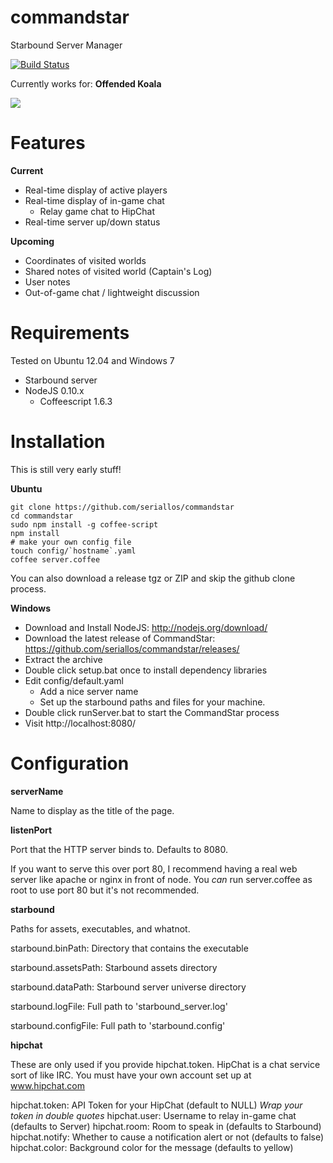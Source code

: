 commandstar
===========

Starbound Server Manager

[![Build Status](https://travis-ci.org/seriallos/commandstar.png)](https://travis-ci.org/seriallos/commandstar)

Currently works for: **Offended Koala**

![](https://raw.github.com/seriallos/commandstar/master/commandstar.png)

Features
========

**Current**

* Real-time display of active players
* Real-time display of in-game chat
    * Relay game chat to HipChat
* Real-time server up/down status

**Upcoming**

* Coordinates of visited worlds
* Shared notes of visited world (Captain's Log)
* User notes
* Out-of-game chat / lightweight discussion

Requirements
============

Tested on Ubuntu 12.04 and Windows 7

* Starbound server
* NodeJS 0.10.x
    * Coffeescript 1.6.3

Installation
============

This is still very early stuff!

**Ubuntu**

    git clone https://github.com/seriallos/commandstar
    cd commandstar
    sudo npm install -g coffee-script
    npm install
    # make your own config file
    touch config/`hostname`.yaml
    coffee server.coffee

You can also download a release tgz or ZIP and skip the github clone process.

**Windows**

* Download and Install NodeJS: http://nodejs.org/download/
* Download the latest release of CommandStar: https://github.com/seriallos/commandstar/releases/
* Extract the archive
* Double click setup.bat once to install dependency libraries
* Edit config/default.yaml
    * Add a nice server name
    * Set up the starbound paths and files for your machine.
* Double click runServer.bat to start the CommandStar process
* Visit http://localhost:8080/

Configuration
=============

**serverName**

Name to display as the title of the page.

**listenPort**

Port that the HTTP server binds to.  Defaults to 8080.

If you want to serve this over port 80, I recommend having a real web server
like apache or nginx in front of node.  You *can* run server.coffee as root to
use port 80 but it's not recommended.

**starbound**

Paths for assets, executables, and whatnot.

starbound.binPath: Directory that contains the executable

starbound.assetsPath: Starbound assets directory

starbound.dataPath: Starbound server universe directory

starbound.logFile: Full path to 'starbound_server.log'

starbound.configFile: Full path to 'starbound.config'

**hipchat**

These are only used if you provide hipchat.token.  HipChat is a chat service
sort of like IRC.  You must have your own account set up at www.hipchat.com

hipchat.token: API Token for your HipChat (default to NULL) *Wrap your token in
double quotes*
hipchat.user: Username to relay in-game chat (defaults to Server)
hipchat.room: Room to speak in (defaults to Starbound)
hipchat.notify: Whether to cause a notification alert or not (defaults to false)
hipchat.color: Background color for the message (defaults to yellow)
